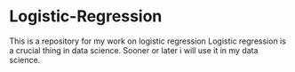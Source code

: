 # Logistic-Regression
This is a repository for my work on logistic regression
Logistic regression is a crucial thing in data science.
Sooner or later i will use it in my data science.
